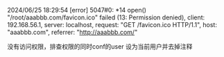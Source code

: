 2024/06/25 18:29:54 [error] 5047#0: *14 open() "/root/aaabbb.com/favicon.ico" failed (13: Permission denied), client: 192.168.56.1, server: localhost, request: "GET /favicon.ico HTTP/1.1", host: "aaabbb.com", referrer: "http://aaabbb.com/"





没有访问权限，排查权限的同时conf的user 设为当前用户并去掉注释